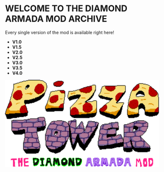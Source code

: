 # WELCOME TO THE DIAMOND ARMADA MOD ARCHIVE

Every single version of the mod is available right here!

* **V1.0**
* **V1.5**
* **V2.0**
* **V2.5**
* **V3.0**
* **V3.5**
* **V4.0**

![The Diamond Armada Mod](/tdam-logo.png)